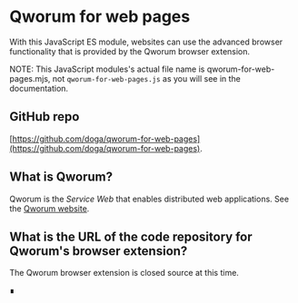 # Qworum for web pages

With this JavaScript ES module, websites can use the advanced browser functionality that is provided by the Qworum browser extension.

NOTE: This JavaScript modules's actual file name is qworum-for-web-pages.mjs, not `qworum-for-web-pages.js` as you will see in the documentation.

## GitHub repo

[https://github.com/doga/qworum-for-web-pages](https://github.com/doga/qworum-for-web-pages).

## What is Qworum?

Qworum is the _Service Web_ that enables distributed web applications. See the [Qworum website](https://qworum.net).

## What is the URL of the code repository for Qworum's browser extension?

The Qworum browser extension is closed source at this time.

∎
